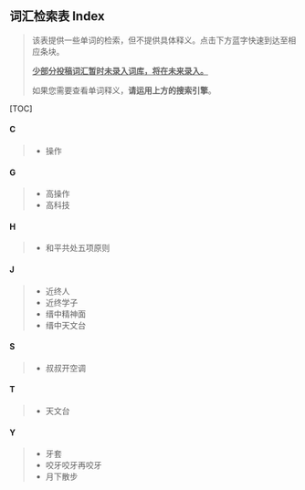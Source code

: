 ## 词汇检索表 Index

> 该表提供一些单词的检索，但不提供具体释义。点击下方蓝字快速到达至相应条块。
>
> **<u>少部分投稿词汇暂时未录入词库，将在未来录入。</u>**
>
> 如果您需要查看单词释义，**请运用上方的搜索引擎**。

[TOC]

#### C

> - 操作

#### G

> - 高操作
> - 高科技

#### H

> - 和平共处五项原则

#### J

> - 近终人
> - 近终学子
> - 缙中精神面
> - 缙中天文台

#### S

> - 叔叔开空调

#### T

> - 天文台

#### Y

> - 牙套
> - 咬牙咬牙再咬牙
> - 月下散步